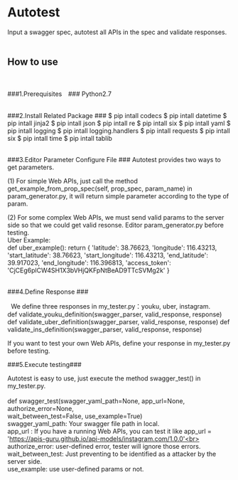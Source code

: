 Autotest
============
Input a swagger spec, autotest all APIs in the spec and validate responses.
<br>
<br>

How to use
----------------
<br>

###1.Prerequisites　###
Python2.7
<br>
<br>

###2.Install Related Package ###
    $ pip intall codecs
    $ pip intall datetime
    $ pip intall jinja2
    $ pip intall json
    $ pip intall re
    $ pip intall six
    $ pip intall yaml 
    $ pip intall logging
    $ pip intall logging.handlers
    $ pip intall requests
    $ pip intall six
    $ pip intall time
    $ pip intall tablib
<br>
<br>

###3.Editor Parameter Configure File ###
  Autotest provides two ways to get parameters.
  <br>

  (1) For simple Web APIs, just call the method get_example_from_prop_spec(self, prop_spec, param_name) in param_generator.py, it will return simple parameter according to the type of param.
  <br>

  (2) For some complex Web APIs, we must send valid params to the server side so that we could get valid resonse. Editor param_generator.py before testing.
  <br>
  Uber Example:
  <br>
    def uber_example():
      return {
          'latitude': 38.76623,
          'longitude': 116.43213,
          'start_latitude': 38.76623,
          'start_longitude': 116.43213,
          'end_latitude': 39.917023,
          'end_longitude': 116.396813,
          'access_token': 'CjCEg6plCW4SH1X3bVHjQKFpNtBeAD9TTcSVMg2k'
      }
      <br>
      <br>
      
###4.Define Response ###
   <br>

   We define three responses in my_tester.py：youku, uber, instagram. <br>
    def validate_youku_definition(swagger_parser, valid_response, response)
    def validate_uber_definition(swagger_parser, valid_response, response)
    def validate_ins_definition(swagger_parser, valid_response, response)
    
   If you want to test your own Web APIs, define your response in my_tester.py before testing.
   
###5.Execute testing###
<br>

   Autotest is easy to use, just execute the method swagger_test() in my_tester.py.<br><br>
    def swagger_test(swagger_yaml_path=None, app_url=None, authorize_error=None,<br>
                  wait_between_test=False, use_example=True)<br>
swagger_yaml_path: Your swagger file path in local.<br>
app_url : If you have a running Web APIs, you can test it like app_url = 'https://apis-guru.github.io/api-models/instagram.com/1.0.0'<br>
authorize_error: user-defined error, tester will ignore those errors.<br>
wait_between_test: Just preventing to be identified as a attacker by the server side.<br>
use_example: use user-defined params or not.
    <br>
    <br>
    
    
  
  
  
  
  
  
  
  
  
  
  
  
  
